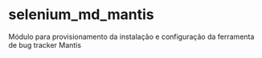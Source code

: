 # selenium_md_mantis
Módulo para provisionamento da instalação e configuração da ferramenta de bug tracker Mantis
